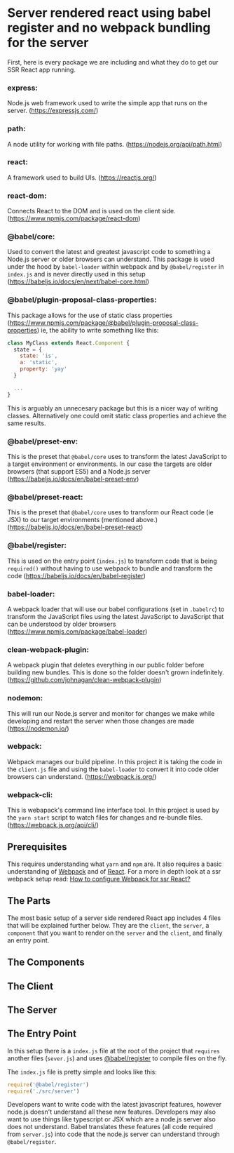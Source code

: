# Server rendered react using babel register and no webpack bundling for the server

First, here is every package we are including and what they do to get our SSR React app running.

### express:

Node.js web framework used to write the simple app that runs on the server. (https://expressjs.com/)

### path:

A node utility for working with file paths. (https://nodejs.org/api/path.html)

### react:

A framework used to build UIs. (https://reactjs.org/)

### react-dom:

Connects React to the DOM and is used on the client side. (https://www.npmjs.com/package/react-dom)

### @babel/core:

Used to convert the latest and greatest javascript code to something a Node.js server or older browsers can understand. This package is used under the hood by `babel-loader` within webpack and by `@babel/register` in `index.js` and is never directly used in this setup (https://babeljs.io/docs/en/next/babel-core.html)

### @babel/plugin-proposal-class-properties:

This package allows for the use of static class properties (https://www.npmjs.com/package/@babel/plugin-proposal-class-properties) ie, the ability to write something like this:

```js
class MyClass extends React.Component {
  state = {
    state: 'is',
    a: 'static',
    property: 'yay'
  }

  ...
}
```

This is arguably an unnecesary package but this is a nicer way of writing classes. Alternatively one could omit static class properties and achieve the same results.

### @babel/preset-env:

This is the preset that `@babel/core` uses to transform the latest JavaScript to a target environment or environments. In our case the targets are older browsers (that support ES5) and a Node.js server (https://babeljs.io/docs/en/babel-preset-env)

### @babel/preset-react:

This is the preset that `@babel/core` uses to transform our React code (ie JSX) to our target environments (mentioned above.) (https://babeljs.io/docs/en/babel-preset-react)

### @babel/register:

This is used on the entry point (`index.js`) to transform code that is being `required()` without having to use webpack to bundle and transform the code (https://babeljs.io/docs/en/babel-register)

### babel-loader:

A webpack loader that will use our babel configurations (set in `.babelrc`) to transform the JavaScript files using the latest JavaScript to JavaScript that can be understood by older browsers (https://www.npmjs.com/package/babel-loader)

### clean-webpack-plugin:

A webpack plugin that deletes everything in our public folder before building new bundles. This is done so the folder doesn't grown indefinitely. (https://github.com/johnagan/clean-webpack-plugin)

### nodemon:

This will run our Node.js server and monitor for changes we make while developing and restart the server when those changes are made (https://nodemon.io/)

### webpack:

Webpack manages our build pipeline. In this project it is taking the code in the `client.js` file and using the `babel-loader` to convert it into code older browsers can understand. (https://webpack.js.org/)

### webpack-cli:

This is webapack's command line interface tool. In this project is used by the `yarn start` script to watch files for changes and re-bundle files. (https://webpack.js.org/api/cli/)

## Prerequisites

This requires understanding what `yarn` and `npm` are. It also requires a basic understanding of [Webpack](https://webpack.js.org/) and of [React](https://reactjs.org/). For a more in depth look at a ssr webpack setup read: [How to configure Webpack for ssr React?](#TODO-WRITE-WEBPACK-SETUP-README)

<!-- @TODO something about why webpack and babel are needed here -->

## The Parts

The most basic setup of a server side rendered React app includes 4 files that will be explained further below. They are the `client`, the `server`, a `component` that you want to render on the `server` and the `client`, and finally an entry point.



## The Components

## The Client

## The Server

## The Entry Point

In this setup there is a `index.js` file at the root of the project that `requires` another files (`sever.js`) and uses [@babel/register](https://babeljs.io/docs/en/babel-register) to compile files on the fly.

The `index.js` file is pretty simple and looks like this:

```js
require('@babel/register')
require('./src/server')
```

Developers want to write code with the latest javascript features, however node.js doesn't understand all these new features. Developers may also want to use things like typescript or JSX which are a node.js server also does not understand. Babel translates these features (all code required from `server.js`) into code that the node.js server can understand through `@babel/register`.
